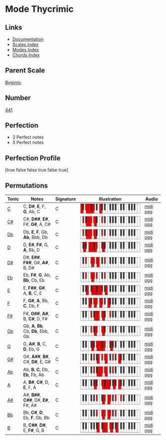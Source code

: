 # Mode Thycrimic

## Links

- [Documentation](index.md)
- [Scales Index](Scales.md)
- [Modes Index](Modes.md)
- [Chords Index](Chords.md)

## Parent Scale

[Bygimic](ScaleBygimic.md)

## Number

[441](https://ianring.com/musictheory/scales/441)

## Perfection

- 3 Perfect notes
- 3 Perfect notes

## Perfection Profile

[true false false true false true]

## Permutations

| Tonic | Notes | Signature | Illustration | Audio |
|-------|-------|-----------|--------------|-------|
| [C](ModeCNaturalThycrimic.md) | C, **D#**, **E**, F, **G**, Ab, C | C | ![CNaturalThycrimic](ModeCNaturalThycrimic.png) | [midi](ModeCNaturalThycrimic.mid) [ogg](ModeCNaturalThycrimic.ogg) |
| [C#](ModeCSharpThycrimic.md) | C#, **D##**, **E#**, F#, **G#**, A, C# | C | ![CSharpThycrimic](ModeCSharpThycrimic.png) | [midi](ModeCSharpThycrimic.mid) [ogg](ModeCSharpThycrimic.ogg) |
| [Db](ModeDFlatThycrimic.md) | Db, **E**, **F**, Gb, **Ab**, Bbb, Db | C | ![DFlatThycrimic](ModeDFlatThycrimic.png) | [midi](ModeDFlatThycrimic.mid) [ogg](ModeDFlatThycrimic.ogg) |
| [D](ModeDNaturalThycrimic.md) | D, **E#**, **F#**, G, **A**, Bb, D | C | ![DNaturalThycrimic](ModeDNaturalThycrimic.png) | [midi](ModeDNaturalThycrimic.mid) [ogg](ModeDNaturalThycrimic.ogg) |
| [D#](ModeDSharpThycrimic.md) | D#, **E##**, **F##**, G#, **A#**, B, D# | C | ![DSharpThycrimic](ModeDSharpThycrimic.png) | [midi](ModeDSharpThycrimic.mid) [ogg](ModeDSharpThycrimic.ogg) |
| [Eb](ModeEFlatThycrimic.md) | Eb, **F#**, **G**, Ab, **Bb**, Cb, Eb | C | ![EFlatThycrimic](ModeEFlatThycrimic.png) | [midi](ModeEFlatThycrimic.mid) [ogg](ModeEFlatThycrimic.ogg) |
| [E](ModeENaturalThycrimic.md) | E, **F##**, **G#**, A, **B**, C, E | C | ![ENaturalThycrimic](ModeENaturalThycrimic.png) | [midi](ModeENaturalThycrimic.mid) [ogg](ModeENaturalThycrimic.ogg) |
| [F](ModeFNaturalThycrimic.md) | F, **G#**, **A**, Bb, **C**, Db, F | C | ![FNaturalThycrimic](ModeFNaturalThycrimic.png) | [midi](ModeFNaturalThycrimic.mid) [ogg](ModeFNaturalThycrimic.ogg) |
| [F#](ModeFSharpThycrimic.md) | F#, **G##**, **A#**, B, **C#**, D, F# | C | ![FSharpThycrimic](ModeFSharpThycrimic.png) | [midi](ModeFSharpThycrimic.mid) [ogg](ModeFSharpThycrimic.ogg) |
| [Gb](ModeGFlatThycrimic.md) | Gb, **A**, **Bb**, Cb, **Db**, Ebb, Gb | C | ![GFlatThycrimic](ModeGFlatThycrimic.png) | [midi](ModeGFlatThycrimic.mid) [ogg](ModeGFlatThycrimic.ogg) |
| [G](ModeGNaturalThycrimic.md) | G, **A#**, **B**, C, **D**, Eb, G | C | ![GNaturalThycrimic](ModeGNaturalThycrimic.png) | [midi](ModeGNaturalThycrimic.mid) [ogg](ModeGNaturalThycrimic.ogg) |
| [G#](ModeGSharpThycrimic.md) | G#, **A##**, **B#**, C#, **D#**, E, G# | C | ![GSharpThycrimic](ModeGSharpThycrimic.png) | [midi](ModeGSharpThycrimic.mid) [ogg](ModeGSharpThycrimic.ogg) |
| [Ab](ModeAFlatThycrimic.md) | Ab, **B**, **C**, Db, **Eb**, Fb, Ab | C | ![AFlatThycrimic](ModeAFlatThycrimic.png) | [midi](ModeAFlatThycrimic.mid) [ogg](ModeAFlatThycrimic.ogg) |
| [A](ModeANaturalThycrimic.md) | A, **B#**, **C#**, D, **E**, F, A | C | ![ANaturalThycrimic](ModeANaturalThycrimic.png) | [midi](ModeANaturalThycrimic.mid) [ogg](ModeANaturalThycrimic.ogg) |
| [A#](ModeASharpThycrimic.md) | A#, **B##**, **C##**, D#, **E#**, F#, A# | C | ![ASharpThycrimic](ModeASharpThycrimic.png) | [midi](ModeASharpThycrimic.mid) [ogg](ModeASharpThycrimic.ogg) |
| [Bb](ModeBFlatThycrimic.md) | Bb, **C#**, **D**, Eb, **F**, Gb, Bb | C | ![BFlatThycrimic](ModeBFlatThycrimic.png) | [midi](ModeBFlatThycrimic.mid) [ogg](ModeBFlatThycrimic.ogg) |
| [B](ModeBNaturalThycrimic.md) | B, **C##**, **D#**, E, **F#**, G, B | C | ![BNaturalThycrimic](ModeBNaturalThycrimic.png) | [midi](ModeBNaturalThycrimic.mid) [ogg](ModeBNaturalThycrimic.ogg) |
